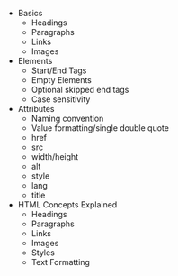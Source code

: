 + Basics
    + Headings
    + Paragraphs
    + Links
    + Images
+ Elements
    + Start/End Tags
    + Empty Elements
    + Optional skipped end tags
    + Case sensitivity
+ Attributes
    + Naming convention
    + Value formatting/single double quote
    + href
    + src
    + width/height
    + alt
    + style
    + lang
    + title
+ HTML Concepts Explained
    + Headings
    + Paragraphs
    + Links
    + Images
    + Styles
    + Text Formatting

